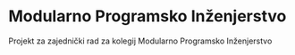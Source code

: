 # Modularno Programsko Inženjerstvo

Projekt za zajednički rad za kolegij Modularno Programsko Inženjerstvo